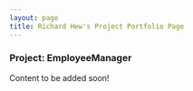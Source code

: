 ```yaml
---
layout: page
title: Richard Hew's Project Portfolio Page
---
```


### Project: EmployeeManager

Content to be added soon!
